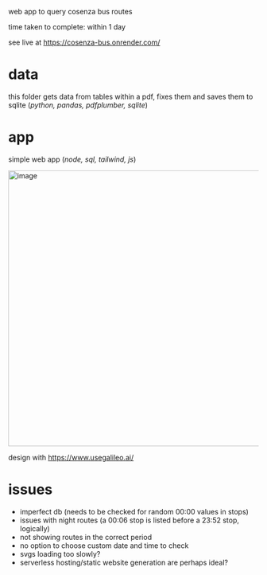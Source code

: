 web app to query cosenza bus routes

time taken to complete: within 1 day

see live at https://cosenza-bus.onrender.com/

# data
this folder gets data from tables within a pdf, fixes them and saves them to sqlite (_python, pandas, pdfplumber, sqlite_)

# app
simple web app (_node, sql, tailwind, js_)

<img width="554" alt="image" src="https://github.com/user-attachments/assets/8a79e4cb-11f9-4156-9096-8965732e2429">

design with https://www.usegalileo.ai/

# issues
- imperfect db (needs to be checked for random 00:00 values in stops)
- issues with night routes (a 00:06 stop is listed before a 23:52 stop, logically)
- not showing routes in the correct period
- no option to choose custom date and time to check
- svgs loading too slowly?
- serverless hosting/static website generation are perhaps ideal?

